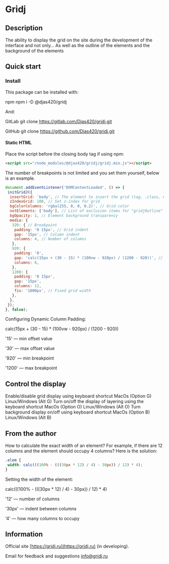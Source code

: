 # Gridj

## Description

The ability to display the grid on the site during the development of the interface and not only…
As well as the outline of the elements and the background of the elements

## Quick start

### Install

This package can be installed with:

npm
npm i -D @djas420/gridj

And:

GitLab
git clone https://gitlab.com/Djas420/gridj.git

GitHub
git clone https://github.com/Djas420/gridj.git

#### Static HTML

Place the script before the closing body tag if using npm:

```html
<script src="/node_modules/@djas420/gridj/gridj.min.js"></script>
```

The number of breakpoints is not limited and you set them yourself, below is an example.

```javascript
document.addEventListener('DOMContentLoaded', () => {
 initGridJ({
  insertGrid: 'body', // The element to insert the grid (tag, .class, #id), set the element to position: relative;
  zIndexGrid: 100, // Set z-index for grid
  bgColorColumns: 'rgba(255, 0, 0, 0.2)', // Grid color
  notElements: ['body'], // List of exclusion items for "gridjOutline" and "gridjBackground"
  bgOpacity: 1, // Element background transparency
  media: {
   320: { // Breakpoint
    padding: '0 15px', // Grid indent
    gap: '15px', // Column indent
    columns: 4, // Number of columns
   },
   920: {
    padding: '0',
    gap: 'calc(15px + (30 - 15) * (100vw - 920px) / (1200 - 920))', // Dynamic column padding
    columns: 6,
   },
   1200: {
    padding: '0 15px',
    gap: '15px',
    columns: 12,
    fix: '1000px', // Fixed grid width
   },
  },
 });
}, false);
```

Configuring Dynamic Column Padding:

calc(15px + (30 - 15) * (100vw - 920px) / (1200 - 920))

'15' — min offset value

'30' — max offset value

'920' — min breakpoint

'1200' — max breakpoint

## Control the display

Enable/disable grid display using keyboard shortcut MacOs (Option&nbsp;G) Linux/Windows (Alt&nbsp;G)
Turn on/off the display of layering using the keyboard shortcut MacOs (Option&nbsp;O) Linux/Windows (Alt&nbsp;O)
Turn background display on/off using keyboard shortcut MacOs (Option&nbsp;B) Linux/Windows (Alt&nbsp;B)

## From the author

How to calculate the exact width of an element?
For example, if there are 12 columns and the element should occupy 4 columns?
Here is the solution:

```css
.elem {
 width: calc(((100% - (((30px * 12) / 4) - 30px)) / 12) * 4);
}
```

Setting the width of the element:

calc(((100% - (((30px * 12) / 4) - 30px)) / 12) * 4)

'12' — number of columns

'30px' — indent between columns

'4' — how many columns to occupy

## Information

Official site [https://gridj.ru](https://gridj.ru) (in developing).

Email for feedback and suggestions [info@gridj.ru](mailto:info@gridj.ru)
